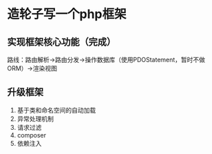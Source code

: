 # 造轮子写一个php框架
## 实现框架核心功能（完成）
路线：路由解析->路由分发->操作数据库（使用PDOStatement，暂时不做ORM）->渲染视图

## 升级框架
1. 基于类和命名空间的自动加载
2. 异常处理机制
3. 请求过滤
4. composer
5. 依赖注入